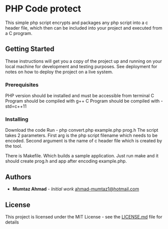 # PHP Code protect 

This simple php script encrypts and packages any php script into a c header file, which then can be included into your project and executed from a C program. 

## Getting Started

These instructions will get you a copy of the project up and running on your local machine for development and testing purposes. See deployment for notes on how to deploy the project on a live system.

### Prerequisites

PHP version should be installed and must be accessible from terminal
C Program should be compiled with g++
C Program should be compiled with -std=c++11

### Installing
Download the code 
Run -   php convert.php example.php prog.h
The script takes 2 parameters. 
First arg is the php script filename which needs to be encoded.
Second argument is the name of c header file which is created by the tool. 
 
There is Makefile.
Which builds a sample application. Just run make and it should create prog.h and app after encoding example.php. 


## Authors

* **Mumtaz Ahmad** - *Initial work* 
ahmad-mumtaz1@hotmail.com

## License

This project is licensed under the MIT License - see the [LICENSE.md](License.md) file for details




